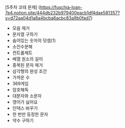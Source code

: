 [5주차 코테 문제] (https://fuschia-loan-7e4.notion.site/444db232b979400eacb1df4dae581357?v=d72aa04d1a8a4bcba6acbc83a9b0fad7)

- 모음 제거
- 문자열 구하기
- 숨어있는 숫자의 덧셈(1)
- 소인수분해
- 컨트롤제트
- 배열 원소의 길이
- 중복된 문자 제거
- 삼각형의 완성 조건
- 가까운 수
- 369게임
- 암호해독
- 대문자와 소문자
- 영어가 싫어요
- 인덱스 바꾸기
- 한 번만 등장한 문자
- 약수 구하기
